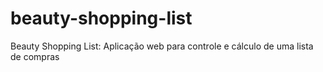 # beauty-shopping-list
Beauty Shopping List: Aplicação web para controle e cálculo de uma lista de compras

